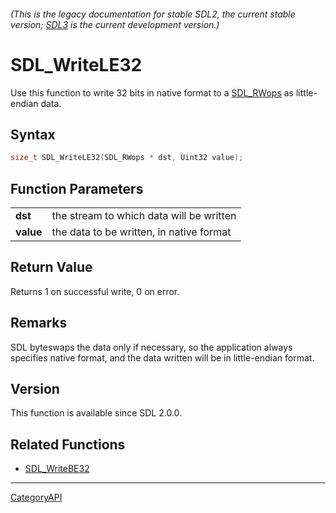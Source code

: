 ###### (This is the legacy documentation for stable SDL2, the current stable version; [SDL3](https://wiki.libsdl.org/SDL3/) is the current development version.)
# SDL_WriteLE32

Use this function to write 32 bits in native format to a [SDL_RWops](SDL_RWops.md) as little-endian data.

## Syntax

```c
size_t SDL_WriteLE32(SDL_RWops * dst, Uint32 value);

```

## Function Parameters

|               |                                          |
| ------------- | ---------------------------------------- |
| **dst**       | the stream to which data will be written |
| **value**     | the data to be written, in native format |

## Return Value

Returns 1 on successful write, 0 on error.

## Remarks

SDL byteswaps the data only if necessary, so the application always
specifies native format, and the data written will be in little-endian
format.

## Version

This function is available since SDL 2.0.0.

## Related Functions

* [SDL_WriteBE32](SDL_WriteBE32.md)

----
[CategoryAPI](CategoryAPI.md)
